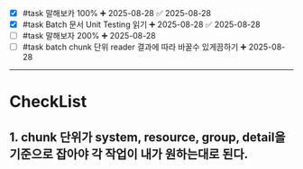 - [x] #task 말해보카 100% ➕ 2025-08-28 ✅ 2025-08-28
- [x] #task Batch 문서 Unit Testing 읽기 ➕ 2025-08-28 ✅ 2025-08-28
- [ ] #task 말해보자 200% ➕ 2025-08-28
- [ ] #task batch chunk 단위 reader 결과에 따라 바꿀수 있게끔하기 ➕ 2025-08-28
****
# CheckList
## 1. chunk 단위가 system, resource, group, detail을 기준으로 잡아야 각 작업이 내가 원하는대로 된다.